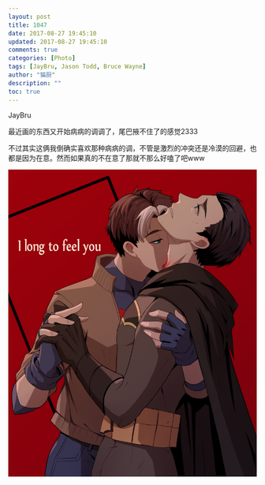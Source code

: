 ```yaml
---
layout: post
title: 1047
date: 2017-08-27 19:45:10
updated: 2017-08-27 19:45:10
comments: true
categories: [Photo]
tags: [JayBru, Jason Todd, Bruce Wayne]
author: "猫厨"
description: ""
toc: true
---
```


<p>JayBru</p> 
<p>最近画的东西又开始病病的调调了，尾巴掖不住了的感觉2333</p> 
<p>不过其实这俩我倒确实喜欢那种病病的调，不管是激烈的冲突还是冷漠的回避，也都是因为在意。然而如果真的不在意了那就不那么好嗑了吧www</p>

![](https://raw.githubusercontent.com/alicewish/meowchain247/master/img_cVZNdzJtQk9JV2RRa1dVZmthc1pPS1BETkxINWg0aFVKYmsvRmZKNXBHV1QyWHNxOU05OWNnPT0.jpg)